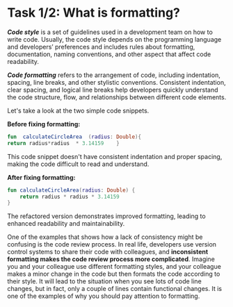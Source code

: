# Task 1/2: What is formatting?

**_Code style_** is a set of guidelines used in a development team on how to write code. 
Usually, the code style depends on the programming language and developers’ preferences and includes rules about formatting,
documentation, naming conventions, and other aspect that affect code readability.

**_Code formatting_** refers to the arrangement of code, including indentation, spacing, line breaks, and other stylistic conventions.
Consistent indentation, clear spacing, and logical line breaks help developers quickly understand the code structure,
flow, and relationships between different code elements.

Let's take a look at the two simple code snippets.

**Before fixing formatting:**
```kotlin
fun  calculateCircleArea  (radius: Double){
return radius*radius  * 3.14159    }
```
This code snippet doesn't have consistent indentation and proper spacing, making the code difficult to read and understand.

**After fixing formatting:**
```kotlin
fun calculateCircleArea(radius: Double) {
    return radius * radius * 3.14159
}
```
The refactored version demonstrates improved formatting, leading to enhanced readability and maintainability.

<div class="hint" title="Code Formatting's Role in Code Review">

One of the examples that shows how a lack of consistency might be confusing is the code review process.
In real life, developers use version control systems to share their code with colleagues, and **inconsistent formatting
makes the code review process more complicated**.
Imagine you and your colleague use different formatting styles, and your colleague makes a minor change in the code but
then formats the code according to their style.
It will lead to the situation when you see lots of code line changes, but in fact, only a couple of lines contain functional changes.
It is one of the examples of why you should pay attention to formatting.
</div>
